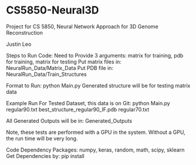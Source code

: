 # CS5850-Neural3D
Project for CS 5850, Neural Network Approach for 3D Genome Reconstruction

Justin Leo

Steps to Run Code:
Need to Provide 3 arguments: matrix for training, pdb for training, matrix for testing
Put matrix files in: NeuralRun_Data/Matrix_Data
Put PDB file in: NeuralRun_Data/Train_Structures

Format to Run:
	python Main.py <training matrix> <training pdb> <testing matrix>
Generated structure will be for testing matrix data

Example Run For Tested Dataset, this data is on Git:
python Main.py regular90.txt best_structure_regular90_IF.pdb regular70.txt

All Generated Outputs will be in:
	Generated_Outputs

Note, these tests are performed with a GPU in the system. Without a GPU, the run time will be very long.

Code Dependency Packages:
	numpy, keras, random, math, scipy, sklearn
Get Dependencies by:
	pip install <package>

